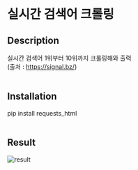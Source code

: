 # 실시간 검색어 크롤링

## Description
실시간 검색어 1위부터 10위까지 크롤링해와 출력<br>
(출처 : https://signal.bz/)
<br><br>

## Installation
pip install requests_html
<br><br>

## Result
![result](https://user-images.githubusercontent.com/103200144/166218577-13484f6a-6514-42a1-8dea-7f512c7ee37e.png)
